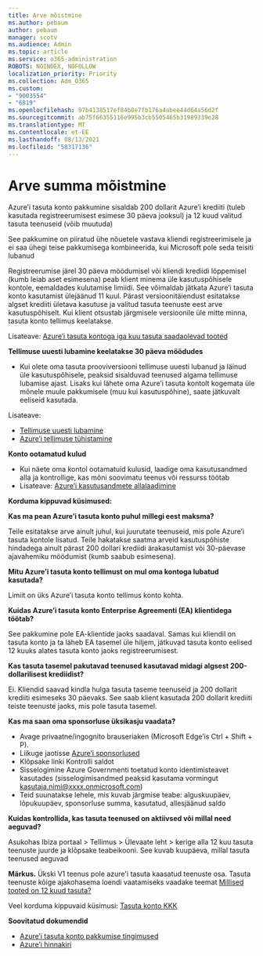 ```yaml
---
title: Arve mõistmine
ms.author: pebaum
author: pebaum
manager: scotv
ms.audience: Admin
ms.topic: article
ms.service: o365-administration
ROBOTS: NOINDEX, NOFOLLOW
localization_priority: Priority
ms.collection: Adm_O365
ms.custom:
- "9003554"
- "6819"
ms.openlocfilehash: 97b4138517ef84b8e7fb176a4abee44d64a56d2f
ms.sourcegitcommit: ab75f66355116e995b3cb5505465b31989339e28
ms.translationtype: MT
ms.contentlocale: et-EE
ms.lasthandoff: 08/13/2021
ms.locfileid: "58317136"
---
```

# <a name="understand-billing-amount"></a>Arve summa mõistmine

Azure’i tasuta konto pakkumine sisaldab 200 dollarit Azure’i krediiti (tuleb kasutada registreerumisest esimese 30 päeva jooksul) ja 12 kuud valitud tasuta teenuseid (võib muutuda)

See pakkumine on piiratud ühe nõuetele vastava kliendi registreerimisele ja ei saa ühegi teise pakkumisega kombineerida, kui Microsoft pole seda teisiti lubanud

Registreerumise järel 30 päeva möödumisel või kliendi krediidi lõppemisel (kumb leiab aset esimesena) peab klient minema üle kasutuspõhisele kontole, eemaldades kulutamise limiidi. See võimaldab jätkata Azure’i tasuta konto kasutamist ülejäänud 11 kuul. Pärast versioonitäiendust esitatakse algset krediiti ületava kasutuse ja valitud tasuta teenuste eest arve kasutuspõhiselt. Kui klient otsustab järgmisele versioonile üle mitte minna, tasuta konto tellimus keelatakse.

Lisateave: [Azure’i tasuta kontoga iga kuu tasuta saadaolevad tooted](https://azure.microsoft.com/free/free-account-faq/)

**Tellimuse uuesti lubamine keelatakse 30 päeva möödudes**

- Kui olete oma tasuta prooviversiooni tellimuse uuesti lubanud ja läinud üle kasutuspõhisele, peaksid sisalduvad teenused algama tellimuse lubamise ajast. Lisaks kui lähete oma Azure’i tasuta kontolt kogemata üle mõnele muule pakkumisele (muu kui kasutuspõhine), saate jätkuvalt eeliseid kasutada.

Lisateave: 
- [Tellimuse uuesti lubamine](https://docs.microsoft.com/azure/billing/billing-subscription-become-disable?WT.mc_id=Portal-Microsoft_Azure_Support)
- [Azure’i tellimuse tühistamine](https://docs.microsoft.com/azure/billing/billing-how-to-cancel-azure-subscription?WT.mc_id=Portal-Microsoft_Azure_Support)

**Konto ootamatud kulud**

- Kui näete oma kontol ootamatuid kulusid, laadige oma kasutusandmed alla ja kontrollige, kas mõni soovimatu teenus või ressurss töötab
- Lisateave: [Azure’i kasutusandmete allalaadimine](https://docs.microsoft.com/azure/billing/billing-download-azure-invoice-daily-usage-date?WT.mc_id=Portal-Microsoft_Azure_Support#download-usage)

**Korduma kippuvad küsimused:**

**Kas ma pean Azure’i tasuta konto puhul millegi eest maksma?**

Teile esitatakse arve ainult juhul, kui juurutate teenuseid, mis pole Azure’i tasuta kontole lisatud. Teile hakatakse saatma arveid kasutuspõhiste hindadega ainult pärast 200 dollari krediidi ärakasutamist või 30-päevase ajavahemiku möödumist (kumb saabub esimesena).

**Mitu Azure’i tasuta konto tellimust on mul oma kontoga lubatud kasutada?**  

Limiit on üks Azure’i tasuta konto tellimus konto kohta.

**Kuidas Azure’i tasuta konto Enterprise Agreementi (EA) klientidega töötab?**  

See pakkumine pole EA-klientide jaoks saadaval. Samas kui kliendil on tasuta konto ja ta läheb EA tasemel üle hiljem, jätkuvad tasuta konto eelised 12 kuuks alates tasuta konto jaoks registreerumisest.

**Kas tasuta tasemel pakutavad teenused kasutavad midagi algsest 200-dollarilisest krediidist?**  

Ei. Kliendid saavad kindla hulga tasuta taseme teenuseid ja 200 dollarit krediiti esimeseks 30 päevaks. See saab klient kasutada 200 dollarit krediiti teiste teenuste jaoks, mis pole tasuta tasemel.

**Kas ma saan oma sponsorluse üksikasju vaadata?**

- Avage privaatne/ingognito brauseriaken (Microsoft Edge’is Ctrl + Shift + P).
- Liikuge jaotisse [Azure’i sponsorlused](http://www.microsoftazuresponsorships.com/)
- Klõpsake linki Kontrolli saldot
- Sisselogimine Azure Governmenti toetatud konto identimisteavet kasutades (sisselogimisandmed peaksid kasutama vormingut kasutaja.nimi@xxxx.onmicrosoft.com)
- Teid suunatakse lehele, mis kuvab järgmise teabe: alguskuupäev, lõpukuupäev, sponsorluse summa, kasutatud, allesjäänud saldo

**Kuidas kontrollida, kas tasuta teenused on aktiivsed või millal need aeguvad?**

Asukohas Ibiza portaal > Tellimus > Ülevaate leht > kerige alla 12 kuu tasuta teenuste juurde ja klõpsake teabeikooni. See kuvab kuupäeva, millal tasuta teenused aeguvad

**Märkus.** Ükski V1 teenus pole azure'i tasuta kaasatud teenuste osa. Tasuta teenuste kõige ajakohasema loendi vaatamiseks vaadake teemat [Millised tooted on 12 kuud tasuta?](http://www.microsoftazuresponsorships.com/)

Veel korduma kippuvaid küsimusi: [Tasuta konto KKK](https://azure.microsoft.com/free/free-account-faq/)

**Soovitatud dokumendid**

- [Azure’i tasuta konto pakkumise tingimused](https://azure.microsoft.com/offers/ms-azr-0044p/)
- [Azure’i hinnakiri](https://azure.microsoft.com/pricing/)